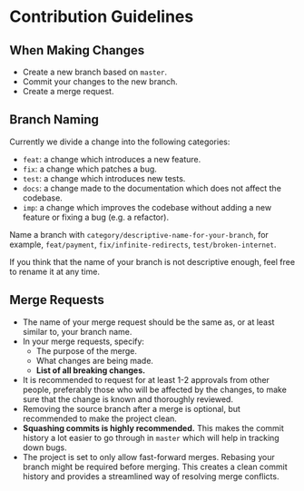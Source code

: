 # Contribution Guidelines

## When Making Changes
- Create a new branch based on `master`.
- Commit your changes to the new branch.
- Create a merge request.

## Branch Naming
Currently we divide a change into the following categories:
- `feat`: a change which introduces a new feature.
- `fix`: a change which patches a bug.
- `test`: a change which introduces new tests.
- `docs`: a change made to the documentation which does not affect the codebase.
- `imp`: a change which improves the codebase without adding a new feature or fixing a bug (e.g. a refactor).

Name a branch with `category/descriptive-name-for-your-branch`, for example, `feat/payment`, `fix/infinite-redirects`, `test/broken-internet`.

If you think that the name of your branch is not descriptive enough, feel free to rename it at any time.

## Merge Requests
- The name of your merge request should be the same as, or at least similar to, your branch name.
- In your merge requests, specify:
  - The purpose of the merge.
  - What changes are being made.
  - **List of all breaking changes.**
- It is recommended to request for at least 1-2 approvals from other people, preferably those who will be affected by the changes, to make sure that the change is known and thoroughly reviewed.
- Removing the source branch after a merge is optional, but recommended to make the project clean.
- **Squashing commits is highly recommended.** This makes the commit history a lot easier to go through in `master` which will help in tracking down bugs.
- The project is set to only allow fast-forward merges. Rebasing your branch might be required before merging. This creates a clean commit history and provides a streamlined way of resolving merge conflicts.
